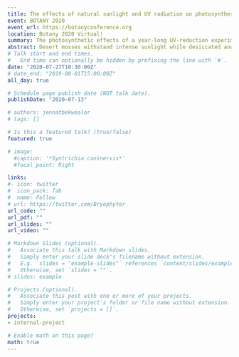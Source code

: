 ```yaml
---
title: The effects of natural sunlight and UV radiation on photosynthesis in the Mojave Desert moss, 𝙎𝙮𝙣𝙩𝙧𝙞𝙘𝙝𝙞𝙖 𝙘𝙖𝙣𝙞𝙣𝙚𝙧𝙫𝙞𝙨
event: BOTANY 2020
event_url: https://botanyconference.org
location: Botany 2020 Virtual!
summary: The photosynthetic effects of a year-long UV-reduction experiment on natural populations of *Syntrichia caninervis*.
abstract: Desert mosses withstand intense sunlight while desiccated and metabolically inactive. We used in situ field experiments to uncover the effects of natural and reduced levels of UV radiation on maximum Photosystem II (PSII) quantum efficiency (Fv/Fm) and on the relative abundance of photosynthetic pigments and antioxidants in Syntrichia caninervis. We tested the hypothesis that if UV is a stressor, reduction of natural UV levels will result in increased photosynthetic efficiency, but that such reduction will de-harden plants and increase vulnerability to PSII damage with UV exposure. We also measured photosynthetic efficiency over a simulated winter recovery period to assess sustained non-photochemical quenching (NPQ) and its subsequent relaxation. Finally, we measured the effect of UV reduction on photosynthetic pigment and antioxidant abundance. All field-collected plants had low Fv/Fm at collection but recovered over eight days in winter conditions. Plants in the low-UV treatment had lower Fv/Fm during recovery than those exposed to natural UV levels and had higher zeaxanthin, lutein, tocopherols, and a higher ratio of chlorophyll a to chlorophyll b. Natural S. caninervisundergoes sustained NPQ that takes days to relax and for efficient photosynthesis to resume. Reduction of UV radiation from sunlight has adverse effects on recovery of Fv/Fm.
# Talk start and end times.
#   End time can optionally be hidden by prefixing the line with `#`.
date: "2020-07-27T10:30:00Z"
# date_end: "2019-08-01T15:00:00Z"
all_day: true

# Schedule page publish date (NOT talk date).
publishDate: "2020-07-13"

# authors: jennatbekwealor
# tags: []

# Is this a featured talk? (true/false)
featured: true

# image:
  #caption: '*Syntrichia caninervis*'
  #focal_point: Right

links:
#- icon: twitter
#  icon_pack: fab
#  name: Follow
# url: https://twitter.com/Bryophyter
url_code: ""
url_pdf: ""
url_slides: ""
url_video: ""

# Markdown Slides (optional).
#   Associate this talk with Markdown slides.
#   Simply enter your slide deck's filename without extension.
#   E.g. `slides = "example-slides"` references `content/slides/example-slides.md`.
#   Otherwise, set `slides = ""`.
# slides: example

# Projects (optional).
#   Associate this post with one or more of your projects.
#   Simply enter your project's folder or file name without extension.
#   Otherwise, set `projects = []`.
projects:
- internal-project

# Enable math on this page?
math: true
---
```

